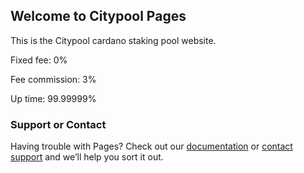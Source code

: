 ## Welcome to Citypool Pages

This is the Citypool cardano staking pool website.

Fixed fee: 0%

Fee commission: 3%

Up time: 99.99999%





### Support or Contact

Having trouble with Pages? Check out our [documentation](https://help.github.com/categories/github-pages-basics/) or [contact support](https://github.com/contact) and we’ll help you sort it out.

